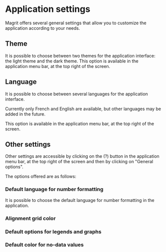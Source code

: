 # Application settings

Magrit offers several general settings that allow you to customize the application according to your needs.

## Theme

It is possible to choose between two themes for the application interface: the light theme and the dark theme.
This option is available in the application menu bar, at the top right of the screen.

## Language

It is possible to choose between several languages for the application interface.

Currently only French and English are available, but other languages may be added in the future.

This option is available in the application menu bar, at the top right of the screen.

## Other settings

Other settings are accessible by clicking on the (?) button in the application menu bar, at the top right of the screen
and then by clicking on "General options".

The options offered are as follows:

### Default language for number formatting

It is possible to choose the default language for number formatting in the application.

### Alignment grid color

### Default options for legends and graphs

### Default color for no-data values

